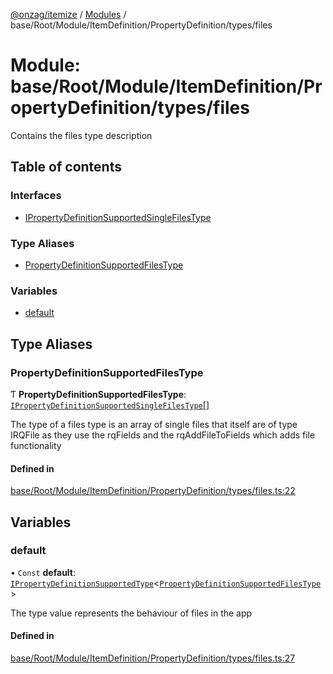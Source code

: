 [@onzag/itemize](../README.md) / [Modules](../modules.md) / base/Root/Module/ItemDefinition/PropertyDefinition/types/files

# Module: base/Root/Module/ItemDefinition/PropertyDefinition/types/files

Contains the files type description

## Table of contents

### Interfaces

- [IPropertyDefinitionSupportedSingleFilesType](../interfaces/base_Root_Module_ItemDefinition_PropertyDefinition_types_files.IPropertyDefinitionSupportedSingleFilesType.md)

### Type Aliases

- [PropertyDefinitionSupportedFilesType](base_Root_Module_ItemDefinition_PropertyDefinition_types_files.md#propertydefinitionsupportedfilestype)

### Variables

- [default](base_Root_Module_ItemDefinition_PropertyDefinition_types_files.md#default)

## Type Aliases

### PropertyDefinitionSupportedFilesType

Ƭ **PropertyDefinitionSupportedFilesType**: [`IPropertyDefinitionSupportedSingleFilesType`](../interfaces/base_Root_Module_ItemDefinition_PropertyDefinition_types_files.IPropertyDefinitionSupportedSingleFilesType.md)[]

The type of a files type is an array of single files that itself are of type IRQFile as they use
the rqFields and the rqAddFileToFields which adds file functionality

#### Defined in

[base/Root/Module/ItemDefinition/PropertyDefinition/types/files.ts:22](https://github.com/onzag/itemize/blob/73e0c39e/base/Root/Module/ItemDefinition/PropertyDefinition/types/files.ts#L22)

## Variables

### default

• `Const` **default**: [`IPropertyDefinitionSupportedType`](../interfaces/base_Root_Module_ItemDefinition_PropertyDefinition_types.IPropertyDefinitionSupportedType.md)\<[`PropertyDefinitionSupportedFilesType`](base_Root_Module_ItemDefinition_PropertyDefinition_types_files.md#propertydefinitionsupportedfilestype)\>

The type value represents the behaviour of files in the app

#### Defined in

[base/Root/Module/ItemDefinition/PropertyDefinition/types/files.ts:27](https://github.com/onzag/itemize/blob/73e0c39e/base/Root/Module/ItemDefinition/PropertyDefinition/types/files.ts#L27)

